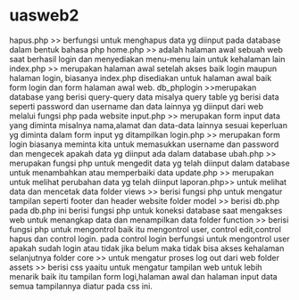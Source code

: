 # uasweb2
hapus.php >> berfungsi untuk menghapus data yg diinput pada database dalam bentuk bahasa php
home.php >> adalah halaman awal sebuah web saat berhasil login dan menyediakan menu-menu lain untuk kehalaman lain
index.php >> merupakan halaman awal setelah akses baik login maupun halaman login, 
biasanya index.php disediakan untuk halaman awal baik form login dan form halaman awal web.
db_phplogin >>merupakan database yang berisi query-query data misalya query table yg berisi data seperti password dan username 
dan data lainnya yg diinput dari web melalui fungsi php pada website
input.php >> merupakan form input data yang diminta misalnya nama,alamat dan data-data lainnya sesuai keperluan yg diminta dalam form input yg ditampilkan
login.php >> merupakan form login biasanya meminta kita untuk memasukkan username dan password dan mengecek apakah data yg diinput ada dalam database
ubah.php >> merupakan fungsi php untuk mengedit data yg telah diinput dalam database untuk menambahkan atau memperbaiki data
update.php >> merupakan untuk melihat perubahan data yg telah diinput 
laporan.php>> untuk melihat data dan mencetak data
folder views >> berisi fungsi php untuk mengatur tampilan seperti footer dan header website
folder model >> berisi db.php pada db.php ini berisi fungsi php untuk koneksi database saat mengakses web untuk menangkap data dan menampilkan data
folder function >> berisi fungsi php untuk mengontrol baik itu mengontrol user, control edit,control hapus dan control login. pada control login berfungsi untuk mengontrol user apakah sudah login atau tidak jika belum maka tidak bisa akses kehalaman selanjutnya
folder core >> untuk mengatur proses log out dari web
folder assets >> berisi css yaaitu untuk mengatur tampilan web untuk lebih menarik baik itu tampilan form logi,halaman awal dan halaman input data semua tampilannya diatur pada css ini.


